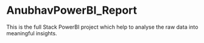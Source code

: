 # AnubhavPowerBI_Report
This is the full Stack PowerBI project which help to analyse the raw data into meaningful insights.
